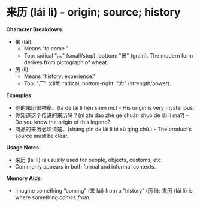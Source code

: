 # **来历 (lái lì) - origin; source; history**

**Character Breakdown**:  
- 来 (lái):
  - Means “to come.”
  - Top: radical "⺗" (small/stop), bottom: "米" (grain). The modern form derives from pictograph of wheat.  
- 历 (lì):
  - Means “history; experience.”
  - Top: "厂" (cliff) radical, bottom-right: "力" (strength/power).

**Examples**:  
- 他的来历很神秘。(tā de lái lì hěn shén mì.) - His origin is very mysterious.  
- 你知道这个传说的来历吗？(nǐ zhī dào zhè ge chuán shuō de lái lì ma?) - Do you know the origin of this legend?  
- 商品的来历必须清楚。(shāng pǐn de lái lì bì xū qīng chǔ.) - The product’s source must be clear.

**Usage Notes**:  
- 来历 (lái lì) is usually used for people, objects, customs, etc.  
- Commonly appears in both formal and informal contexts.

**Memory Aids**:  
- Imagine something “coming” (来 lái) from a “history” (历 lì): 来历 (lái lì) is where something *comes from*.